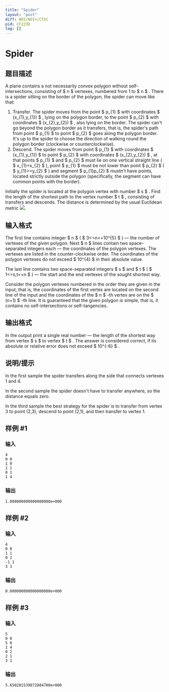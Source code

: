 ```yaml
---
title: "Spider"
layout: "post"
diff: NOI/NOI+/CTSC
pid: CF223D
tag: []
---
```


# Spider

## 题目描述

A plane contains a not necessarily convex polygon without self-intersections, consisting of $ n $ vertexes, numbered from 1 to $ n $ . There is a spider sitting on the border of the polygon, the spider can move like that:

1. Transfer. The spider moves from the point $ p_{1} $ with coordinates $ (x_{1},y_{1}) $ , lying on the polygon border, to the point $ p_{2} $ with coordinates $ (x_{2},y_{2}) $ , also lying on the border. The spider can't go beyond the polygon border as it transfers, that is, the spider's path from point $ p_{1} $ to point $ p_{2} $ goes along the polygon border. It's up to the spider to choose the direction of walking round the polygon border (clockwise or counterclockwise).
2. Descend. The spider moves from point $ p_{1} $ with coordinates $ (x_{1},y_{1}) $ to point $ p_{2} $ with coordinates $ (x_{2},y_{2}) $ , at that points $ p_{1} $ and $ p_{2} $ must lie on one vertical straight line ( $ x_{1}=x_{2} $ ), point $ p_{1} $ must be not lower than point $ p_{2} $ ( $ y_{1}>=y_{2} $ ) and segment $ p_{1}p_{2} $ mustn't have points, located strictly outside the polygon (specifically, the segment can have common points with the border).

Initially the spider is located at the polygon vertex with number $ s $ . Find the length of the shortest path to the vertex number $ t $ , consisting of transfers and descends. The distance is determined by the usual Euclidean metric ![](https://cdn.luogu.com.cn/upload/vjudge_pic/CF223D/d3ce90fe413df39b4f0232d7dab269112efea291.png).

## 输入格式

The first line contains integer $ n $ ( $ 3<=n<=10^{5} $ ) — the number of vertexes of the given polygon. Next $ n $ lines contain two space-separated integers each — the coordinates of the polygon vertexes. The vertexes are listed in the counter-clockwise order. The coordinates of the polygon vertexes do not exceed $ 10^{4} $ in their absolute value.

The last line contains two space-separated integers $ s $ and $ t $ ( $ 1<=s,t<=n $ ) — the start and the end vertexes of the sought shortest way.

Consider the polygon vertexes numbered in the order they are given in the input, that is, the coordinates of the first vertex are located on the second line of the input and the coordinates of the $ n $ -th vertex are on the $ (n+1) $ -th line. It is guaranteed that the given polygon is simple, that is, it contains no self-intersections or self-tangencies.

## 输出格式

In the output print a single real number — the length of the shortest way from vertex $ s $ to vertex $ t $ . The answer is considered correct, if its absolute or relative error does not exceed $ 10^{-6} $ .

## 说明/提示

In the first sample the spider transfers along the side that connects vertexes 1 and 4.

In the second sample the spider doesn't have to transfer anywhere, so the distance equals zero.

In the third sample the best strategy for the spider is to transfer from vertex 3 to point (2,3), descend to point (2,1), and then transfer to vertex 1.

## 样例 #1

### 输入

```
4
0 0
1 0
1 1
0 1
1 4

```

### 输出

```
1.000000000000000000e+000

```

## 样例 #2

### 输入

```
4
0 0
1 1
0 2
-1 1
3 3

```

### 输出

```
0.000000000000000000e+000

```

## 样例 #3

### 输入

```
5
0 0
5 0
1 4
0 2
2 1
3 1

```

### 输出

```
5.650281539872884700e+000

```

